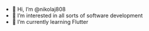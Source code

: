 - 👋 Hi, I’m @nikolaj808
- 👀 I’m interested in all sorts of software development
- 🌱 I’m currently learning Flutter
